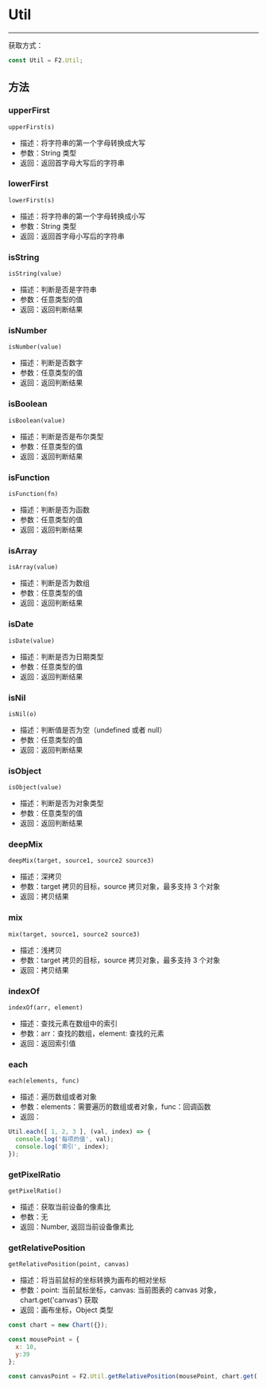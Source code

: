 # Util

---

获取方式：

```js
const Util = F2.Util;
```

## 方法

### upperFirst

`upperFirst(s)`

- 描述：将字符串的第一个字母转换成大写
- 参数：String 类型
- 返回：返回首字母大写后的字符串

### lowerFirst

`lowerFirst(s)`

- 描述：将字符串的第一个字母转换成小写
- 参数：String 类型
- 返回：返回首字母小写后的字符串

### isString

`isString(value)`

- 描述：判断是否是字符串
- 参数：任意类型的值
- 返回：返回判断结果

### isNumber

`isNumber(value)`

- 描述：判断是否数字
- 参数：任意类型的值
- 返回：返回判断结果

### isBoolean

`isBoolean(value)`

- 描述：判断是否是布尔类型
- 参数：任意类型的值
- 返回：返回判断结果

### isFunction

`isFunction(fn)`

- 描述：判断是否为函数
- 参数：任意类型的值
- 返回：返回判断结果

### isArray

`isArray(value)`

- 描述：判断是否为数组
- 参数：任意类型的值
- 返回：返回判断结果

### isDate

`isDate(value)`

- 描述：判断是否为日期类型
- 参数：任意类型的值
- 返回：返回判断结果

### isNil

`isNil(o)`

- 描述：判断值是否为空（undefined 或者 null）
- 参数：任意类型的值
- 返回：返回判断结果

### isObject

`isObject(value)`

- 描述：判断是否为对象类型
- 参数：任意类型的值
- 返回：返回判断结果

### deepMix

`deepMix(target, source1, source2 source3)`

- 描述：深拷贝
- 参数：target 拷贝的目标，source 拷贝对象，最多支持 3 个对象
- 返回：拷贝结果

### mix

`mix(target, source1, source2 source3)`

- 描述：浅拷贝
- 参数：target 拷贝的目标，source 拷贝对象，最多支持 3 个对象
- 返回：拷贝结果

### indexOf

`indexOf(arr, element)`

- 描述：查找元素在数组中的索引
- 参数：arr：查找的数组，element: 查找的元素
- 返回：返回索引值

### each

`each(elements, func)`

- 描述：遍历数组或者对象
- 参数：elements：需要遍历的数组或者对象，func：回调函数
- 返回：

```js
Util.each([ 1, 2, 3 ], (val, index) => {
  console.log('每项的值', val);
  console.log('索引', index);
});
```

### getPixelRatio

`getPixelRatio()`

- 描述：获取当前设备的像素比
- 参数：无
- 返回：Number, 返回当前设备像素比

### getRelativePosition

`getRelativePosition(point, canvas)`

- 描述：将当前鼠标的坐标转换为画布的相对坐标
- 参数：point: 当前鼠标坐标，canvas: 当前图表的 canvas 对象，chart.get('canvas') 获取
- 返回：画布坐标，Object 类型

```js
const chart = new Chart({});

const mousePoint = {
  x: 10,
  y:39
};

const canvasPoint = F2.Util.getRelativePosition(mousePoint, chart.get('canvas'));
```
